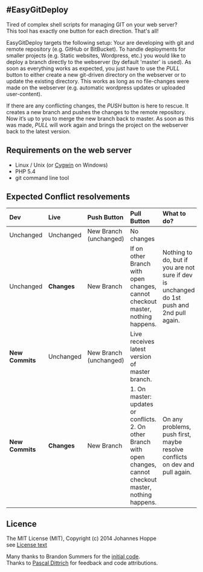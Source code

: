 
## #EasyGitDeploy

Tired of complex shell scripts for managing GIT on your web server?  
This tool has exactly one button for each direction. That's all!

EasyGitDeploy targets the following setup: Your are developing with git and remote repository (e.g. GitHub or BitBucket). To handle deployments for smaller projects (e.g. Static websites, Wordpress, etc.) you would like to deploy a branch directly to the webserver (by default 'master' is used). As soon as everything works as expected, you just have to use the _PULL_ button to either create a new git-driven directory on the webserver or to update the existing directory. This works as long as no file-changes were made on the webserver (e.g. automatic wordpress updates or uploaded user-content).

If there are any conflicting changes, the _PUSH_ button is here to rescue. It creates a new branch and pushes the changes to the remote repository. Now it’s up to you to merge the new branch back to master. As soon as this was made, _PULL_ will work again and brings the project on the webserver back to the latest version.


## Requirements on the web server
* Linux / Unix (or [Cygwin](http://www.cygwin.com/) on Windows)
* PHP 5.4
* git command line tool  

## Expected Conflict resolvements

| Dev             | Live          | Push Button            | Pull Button                                                                                                        | What to do?                                                                                |
|:--------------- |:--------------|:-----------------------|:-------------------------------------------------------------------------------------------------------------------|:-------------------------------------------------------------------------------------------|
| Unchanged       | Unchanged     | New Branch (unchanged) | No changes                                                                                                         |                                                                                            |
| Unchanged       | **Changes**   | New Branch             | If on other Branch with open changes, cannot checkout master, nothing happens.                                     | Nothing to do, but if you are not sure if dev is unchanged do 1st push and 2nd pull again. |
| **New Commits** | Unchanged     | New Branch (unchanged) | Live receives latest version of master branch.                                                                     |                                                                                            |
| **New Commits** | **Changes**   | New Branch             | 1. On master: updates or conflicts. 2. On other Branch with open changes, cannot checkout master, nothing happens. | On any problems, push first, maybe resolve conflicts on dev and pull again.                |

## Licence

The MIT License (MIT), Copyright (c) 2014 Johannes Hoppe  
see [License text](LICENSE)  
  
Many thanks to Brandon Summers for the [initial code](http://brandonsummers.name/blog/2012/02/10/using-bitbucket-for-automated-deployments/).  
Thanks to [Pascal Dittrich](http://www.pad-soft.de/) for feedback and code attributions.  
